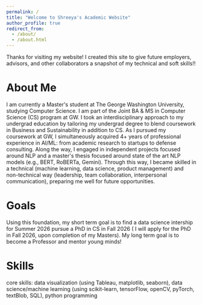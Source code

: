 ```yaml
---
permalink: /
title: "Welcome to Shreeya's Academic Website"
author_profile: true
redirect_from: 
  - /about/
  - /about.html
---
```


Thanks for visiting my website! I created this site to give future employers, advisors, and other collaborators a snapshot of my technical and soft skills!! 


About Me
======
I am currently a Master's student at The George Washington University, studying Computer Science. I am part of the Joint BA & MS in Computer Science (CS) program at GW. I took an interdisciplinary approach to my undergrad education by tailoring my undergrad degree to blend coursework in Business and Sustainability in addition to CS. As I pursued my coursework at GW, I simultaneously acquired 4+ years of professional experience in AI/ML: from academic research to startups to defense consulting. Along the way, I  engaged in independent projects focused around NLP and a master's thesis focused around state of the art NLP models (e.g., BERT, RoBERTa, Gemini). Through this way, I became skilled in a technical (machine learning, data science, product management) and non-technical way (leadership, team collaboration, interpersonal communication), preparing me well for future opportunities. 

Goals
======
Using this foundation, my short term goal is to find a data science intership for Summer 2026 pursue a PhD in CS in Fall 2026 ( I will apply for the PhD in Fall 2026, upon completion of my Masters). My long term goal is to become a Professor and mentor young minds! 

Skills
======
core skills: data visualization (using Tableau, matplotlib, seaborn), data science/machine learning (using scikit-learn, tensorFlow, openCV, pyTorch, textBlob, SQL), python programming

